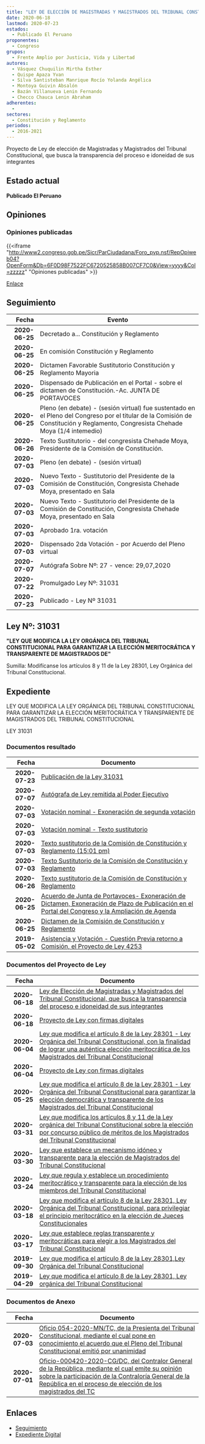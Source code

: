 ```yaml
---
title: "LEY DE ELECCIÓN DE MAGISTRADAS Y MAGISTRADOS DEL TRIBUNAL CONSTITUCIONAL, QUE BUSCA LA TRANSPARENCIA DEL PROCESO E IDONEIDAD DE SUS INTEGRANTES"
date: 2020-06-18
lastmod: 2020-07-23
estados: 
  - Publicado El Peruano
proponentes: 
  - Congreso
grupos: 
  - Frente Amplio por Justicia, Vida y Libertad
autores: 
  - Vásquez Chuquilin Mirtha Esther
  - Quispe Apaza Yvan
  - Silva Santisteban Manrique Rocío Yolanda Angélica
  - Montoya Guivin Absalón
  - Bazán Villanueva Lenin Fernando
  - Checco Chauca Lenin Abraham
adherentes: 
  - 
sectores: 
  - Constitución y Reglamento
periodos: 
  - 2016-2021
---
```


Proyecto de Ley de elección de Magistradas y Magistrados del Tribunal Constitucional, que busca la transparencia del proceso e idoneidad de sus integrantes


## Estado actual

**Publicado El Peruano**

## Opiniones

### Opiniones publicadas

{{<iframe "http://www2.congreso.gob.pe/Sicr/ParCiudadana/Foro_pvp.nsf/RepOpiweb04?OpenForm&Db=6F0D98F7522FC6720525858B007CF7C0&View=yyyy&Col=zzzzz" "Opiniones publicadas" >}}

[Enlace](http://www2.congreso.gob.pe/Sicr/ParCiudadana/Foro_pvp.nsf/RepOpiweb04?OpenForm&Db=6F0D98F7522FC6720525858B007CF7C0&View=yyyy&Col=zzzzz)

## Seguimiento

| Fecha | Evento |
|------:|--------|
| **2020-06-25** | Decretado a... Constitución y Reglamento|
| **2020-06-25** | En comisión Constitución y Reglamento|
| **2020-06-25** | Dictamen Favorable Sustitutorio Constitución y Reglamento Mayoria|
| **2020-06-25** | Dispensado de Publicación en el Portal - sobre el dictamen de Constitución.-Ac. JUNTA DE PORTAVOCES|
| **2020-06-25** | Pleno (en debate) - (sesión virtual) fue sustentado en el Pleno del Congreso por el titular de la Comisión de Constitución y Reglamento, Congresista Chehade Moya (1/4 intemedio)|
| **2020-06-26** | Texto Sustitutorio - del congresista Chehade Moya, Presidente de la Comisión de Constitución.|
| **2020-07-03** | Pleno (en debate) - (sesión virtual)|
| **2020-07-03** | Nuevo Texto - Sustitutorio del Presidente de la Comisión de Constitución, Congresista Chehade Moya, presentado en Sala|
| **2020-07-03** | Nuevo Texto - Sustitutorio del Presidente de la Comisión de Constitución, Congresista Chehade Moya, presentado en Sala|
| **2020-07-03** | Aprobado 1ra. votación|
| **2020-07-03** | Dispensado 2da Votación - por Acuerdo del Pleno virtual|
| **2020-07-07** | Autógrafa Sobre Nº: 27 - vence: 29,07,2020|
| **2020-07-22** | Promulgado Ley Nº: 31031|
| **2020-07-23** | Publicado - Ley Nº 31031|

## Ley Nº: 31031

**"LEY QUE MODIFICA LA LEY ORGÁNICA DEL TRIBUNAL CONSTITUCIONAL PARA GARANTIZAR LA ELECCIÓN MERITOCRÁTICA Y TRANSPARENTE DE MAGISTRADOS DE"**

Sumilla: Modifícanse los artículos 8 y 11 de la Ley 28301, Ley Orgánica del Tribunal Constitucional.


## Expediente

LEY QUE MODIFICA LA LEY ORGÁNICA DEL TRIBUNAL CONSTITUCIONAL PARA GARANTIZAR LA ELECCIÓN MERITOCRÁTICA Y TRANSPARENTE DE MAGISTRADOS DEL TRIBUNAL CONSTITUCIONAL

LEY 31031


### Documentos resultado

| Fecha | Documento |
|------:|--------|
| **2020-07-23** | [Publicación de la Ley 31031](http://www.leyes.congreso.gob.pe/Documentos/2016_2021/ADLP/Normas_Legales/31031-LEY.pdf) |
| **2020-07-07** | [Autógrafa de Ley remitida al Poder Ejecutivo](http://www.leyes.congreso.gob.pe/Documentos/2016_2021/ADLP/Texto_Aprobado/AU04253-20200707.pdf) |
| **2020-07-03** | [Votación nominal - Exoneración de segunda votación](http://www.leyes.congreso.gob.pe/Documentos/2016_2021/Asistencia_y_Votacion/Proyectos_de_Ley/Votacion_Nominal/VNESV04253-20200703.pdf) |
| **2020-07-03** | [Votación nominal - Texto sustitutorio](http://www.leyes.congreso.gob.pe/Documentos/2016_2021/Asistencia_y_Votacion/Proyectos_de_Ley/Votacion_Nominal/VNTS04253-20200703.pdf) |
| **2020-07-03** | [Texto sustitutorio de la Comisión de Constitución y Reglamento (15:01 pm)](http://www.leyes.congreso.gob.pe/Documentos/2016_2021/Texto_Sustitutorio/Proyectos_de_Ley/TS0425320200703.pdf) |
| **2020-07-03** | [Texto Sustitutorio de la Comisión de Constitución y Reglamento](http://www.leyes.congreso.gob.pe/Documentos/2016_2021/Texto_Sustitutorio/Proyectos_de_Ley/TS04253-20200703.pdf) |
| **2020-06-26** | [Texto sustitutorio de la Comisión de Constitución y Reglamento](http://www.leyes.congreso.gob.pe/Documentos/2016_2021/Texto_Sustitutorio/Proyectos_de_Ley/TS0425320200626.pdf) |
| **2020-06-25** | [Acuerdo de Junta de Portavoces- Exoneración de Dictamen, Exoneración de Plazo de Publicación en el Portal del Congreso y la Ampliación de Agenda](http://www.leyes.congreso.gob.pe/Documentos/2016_2021/Acuerdos/Junta_Portavoces/AJP04253-20200625.pdf) |
| **2020-06-25** | [Dictamen de la Comisión de Constitución y Reglamento](http://www.leyes.congreso.gob.pe/Documentos/2016_2021/Dictamenes/Proyectos_de_Ley/04253DC04MAY-20200625.pdf) |
| **2019-05-02** | [Asistencia y Votación - Cuestión Previa retorno a Comisión, el Proyecto de Ley 4253](http://www.leyes.congreso.gob.pe/Documentos/2016_2021/Asistencia_y_Votacion/Proyectos_de_Ley/AVCP0425320190502.pdf) |

### Documentos del Proyecto de Ley

| Fecha | Documento |
|------:|--------|
| **2020-06-18** | [Ley de Elección de Magistradas y Magistrados del Tribunal Constitucional, que busca la transparencia del proceso e idoneidad de sus integrantes](http://www.leyes.congreso.gob.pe/Documentos/2016_2021/Proyectos_de_Ley_y_de_Resoluciones_Legislativas/PL05561-20200618.pdf) |
| **2020-06-18** | [Proyecto de Ley con firmas digitales](http://www.leyes.congreso.gob.pe/Documentos/2016_2021/Proyectos_de_Ley_y_de_Resoluciones_Legislativas/Proyectos_Firmas_digitales/PL05561.pdf) |
| **2020-06-04** | [Ley que modifica el artículo 8 de la Ley 28301 - Ley Orgánica del Tribunal Constitucional, con la finalidad de lograr una auténtica elección meritocrática de los Magistrados del Tribunal Constitucional](http://www.leyes.congreso.gob.pe/Documentos/2016_2021/Proyectos_de_Ley_y_de_Resoluciones_Legislativas/PL05441_20200604.pdf) |
| **2020-06-04** | [Proyecto de Ley con firmas digitales](http://www.leyes.congreso.gob.pe/Documentos/2016_2021/Proyectos_de_Ley_y_de_Resoluciones_Legislativas/Proyectos_Firmas_digitales/PL05441.pdf) |
| **2020-05-25** | [Ley que modifica el artículo 8 de la Ley 28301 - Ley Orgánica del Tribunal Constitucional para garantizar la elección democrática y transparente de los Magistrados del Tribunal Constitucional](http://www.leyes.congreso.gob.pe/Documentos/2016_2021/Proyectos_de_Ley_y_de_Resoluciones_Legislativas/PL05352-20200525.pdf) |
| **2020-03-31** | [Ley que modifica los artículos 8 y 11 de la Ley orgánica del Tribunal Constitucional sobre la elección por concurso público de méritos de los Magistrados del Tribunal Constitucional](http://www.leyes.congreso.gob.pe/Documentos/2016_2021/Proyectos_de_Ley_y_de_Resoluciones_Legislativas/PL04978_20200331..pdf) |
| **2020-03-30** | [Ley que establece un mecanismo idóneo y transparente para la elección de Magistrados del Tribunal Constitucional](http://www.leyes.congreso.gob.pe/Documentos/2016_2021/Proyectos_de_Ley_y_de_Resoluciones_Legislativas/PL04956_20200330..pdf) |
| **2020-03-24** | [Ley que regula y establece un procedimiento meritocrático y transparente para la elección de los miembros del Tribunal Constitucional](http://www.leyes.congreso.gob.pe/Documentos/2016_2021/Proyectos_de_Ley_y_de_Resoluciones_Legislativas/PL04885_20200324.pdf) |
| **2020-03-18** | [Ley que modifica el artículo 8 de la Ley 28301, Ley Orgánica del Tribunal Constitucional, para privilegiar el principio meritocrático en la elección de Jueces Constitucionales](http://www.leyes.congreso.gob.pe/Documentos/2016_2021/Proyectos_de_Ley_y_de_Resoluciones_Legislativas/PL04858_20200318..pdf) |
| **2020-03-17** | [Ley que establece reglas transparente y meritocráticas para elegir a los Magistrados del Tribunal Constitucional](http://www.leyes.congreso.gob.pe/Documentos/2016_2021/Proyectos_de_Ley_y_de_Resoluciones_Legislativas/PL04854_20200317.pdf) |
| **2019-09-30** | [Ley que modifica el artículo 8 de la Ley 28301,Ley Orgánica del Tribunal Constitucional](http://www.leyes.congreso.gob.pe/Documentos/2016_2021/Proyectos_de_Ley_y_de_Resoluciones_Legislativas/PL04847_20190930.pdf) |
| **2019-04-29** | [Ley que modifica el artículo 8 de la Ley 28301, Ley orgánica del Tribunal Constitucional](http://www.leyes.congreso.gob.pe/Documentos/2016_2021/Proyectos_de_Ley_y_de_Resoluciones_Legislativas/PL0425320190429.pdf) |

### Documentos de Anexo

| Fecha | Documento |
|------:|--------|
| **2020-07-03** | [Oficio 054-2020-MN/TC, de la Presienta del Tribunal Constitucional, mediante el cual pone en conocimiento el acuerdo que el Pleno del Tribunal Constitucional emitió por unanimidad](http://www.leyes.congreso.gob.pe/Documentos/2016_2021/Oficios/Otras_Instituciones/OFICIO-054-2020-MLN-TC.pdf) |
| **2020-07-01** | [Oficio-000420-2020-CG/DC, del Contralor General de la República, mediante el cual emite su opinión sobre la participación de la Contraloría General de la República en el proceso de elección de los magistrados del TC](http://www.leyes.congreso.gob.pe/Documentos/2016_2021/Oficios/Otras_Instituciones/OFICIO-000420-2020-CG-DC.pdf) |

## Enlaces 

- [Seguimiento](http://www2.congreso.gob.pe/Sicr/TraDocEstProc/CLProLey2016.nsf/f7fff46988ca05b1052578e100829cc7/ff886fb3b1bf58420525858b00787d2a?OpenDocument)
- [Expediente Digital](http://www2.congreso.gob.pe/Sicr/TraDocEstProc/CLProLey2016.nsf/f7fff46988ca05b1052578e100829cc7/ff886fb3b1bf58420525858b00787d2a?OpenDocument&Click=05257FB7005EB655.eb71d0cf91d8294e05256cdf006b5706/$Body/0.1C6C)
